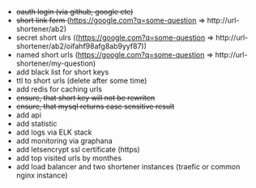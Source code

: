 - <strike>oauth login (via github, google etc)</strike>
- <strike>short link form </strike>(https://google.com?q=some-question => http://url-shortener/ab2)
- secret short ulrs ((https://google.com?q=some-question => http://url-shortener/ab2/oifahf98afg8ab9yyf87))
- named short urls (https://google.com?q=some-question => http://url-shortener/my-question)
- add black list for short keys
- ttl to short urls (delete after some time)
- add redis for caching urls
- <strike>ensure, that short key will not be rewriten</strike>
- <strike>ensure, that mysql returns case sensitive result</strike>
- add api
- add statistic
- add logs via ELK stack
- add monitoring via graphana
- add letsencrypt ssl certificate (https)
- add top visited urls by monthes
- add load balancer and two shortener instances (traefic or common nginx instance)
